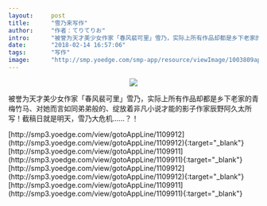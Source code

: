 ```yaml
---
layout:     post
title:      "雪乃来写作"
author:     "作者：てりてりお"
intro:      "被誉为天才美少女作家「春风裴可里」雪乃，实际上所有作品却都是乡下老家的青梅竹马、对她而言如同弟弟般的、绽放着非凡小说才能的影子作家辰野阿久太所写！截稿日就是明天，雪乃大危机……？！"
date:       "2018-02-14 16:57:06"
tags:       "写作"
image:      "http://smp.yoedge.com/smp-app/resource/viewImage/1003809appline.png"
---
```

<div style="text-align: center">
<p><img src="http://smp.yoedge.com/smp-app/resource/viewImage/1003809appline.png"/></p>
</div>
<p class="post-meta">
<span>被誉为天才美少女作家「春风裴可里」雪乃，实际上所有作品却都是乡下老家的青梅竹马、对她而言如同弟弟般的、绽放着非凡小说才能的影子作家辰野阿久太所写！截稿日就是明天，雪乃大危机……？！</span>
</p>
[http://smp3.yoedge.com/view/gotoAppLine/1109912](http://smp3.yoedge.com/view/gotoAppLine/1109912){:target="_blank"}
[http://smp3.yoedge.com/view/gotoAppLine/1109911](http://smp3.yoedge.com/view/gotoAppLine/1109911){:target="_blank"}
[http://smp3.yoedge.com/view/gotoAppLine/1109912](http://smp3.yoedge.com/view/gotoAppLine/1109912){:target="_blank"}
[http://smp3.yoedge.com/view/gotoAppLine/1109911](http://smp3.yoedge.com/view/gotoAppLine/1109911){:target="_blank"}


